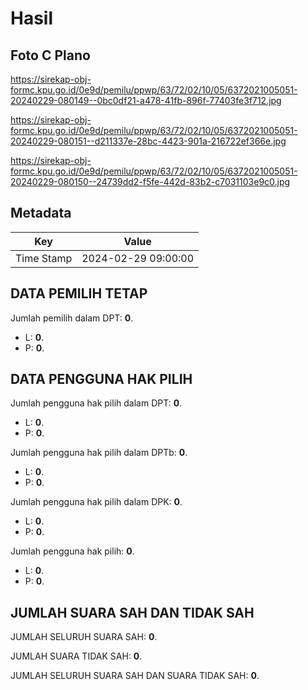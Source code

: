 # Hasil

## Foto C Plano

https://sirekap-obj-formc.kpu.go.id/0e9d/pemilu/ppwp/63/72/02/10/05/6372021005051-20240229-080149--0bc0df21-a478-41fb-896f-77403fe3f712.jpg

https://sirekap-obj-formc.kpu.go.id/0e9d/pemilu/ppwp/63/72/02/10/05/6372021005051-20240229-080151--d211337e-28bc-4423-901a-216722ef366e.jpg

https://sirekap-obj-formc.kpu.go.id/0e9d/pemilu/ppwp/63/72/02/10/05/6372021005051-20240229-080150--24739dd2-f5fe-442d-83b2-c7031103e9c0.jpg


## Metadata

| Key        | Value               |
| ---------- | ------------------- |
| Time Stamp | 2024-02-29 09:00:00 |


## DATA PEMILIH TETAP

Jumlah pemilih dalam DPT: **0**.
 * L: **0**.
 * P: **0**.

## DATA PENGGUNA HAK PILIH

Jumlah pengguna hak pilih dalam DPT: **0**.
 * L: **0**.
 * P: **0**.

Jumlah pengguna hak pilih dalam DPTb: **0**.
 * L: **0**.
 * P: **0**.

Jumlah pengguna hak pilih dalam DPK: **0**.
 * L: **0**.
 * P: **0**.

Jumlah pengguna hak pilih: **0**.
 * L: **0**.
 * P: **0**.

## JUMLAH SUARA SAH DAN TIDAK SAH

JUMLAH SELURUH SUARA SAH: **0**.

JUMLAH SUARA TIDAK SAH: **0**.

JUMLAH SELURUH SUARA SAH DAN SUARA TIDAK SAH: **0**.



